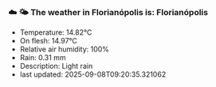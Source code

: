 ### ☁️ 🌤️  The weather in Florianópolis is: Florianópolis

- Temperature: 14.82°C
- On flesh: 14.97°C
- Relative air humidity: 100%
- Rain: 0.31 mm
- Description: Light rain
- last updated: 2025-09-08T09:20:35.321062
